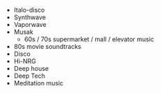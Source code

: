 - Italo-disco
- Synthwave
- Vaporwave
- Musak
  - 60s / 70s supermarket / mall / elevator music
- 80s movie soundtracks
- Disco
- Hi-NRG
- Deep house
- Deep Tech
- Meditation music
